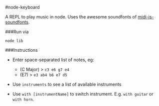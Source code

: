 #node-keyboard

A REPL to play music in node. Uses the awesome soundfonts of [midi-js-soundfonts](https://github.com/gleitz/midi-js-soundfonts). 


###Run via

    node lib


###Instructions

* Enter space-separated list of notes, eg:
    * (C Major) > `c3 e6 g7 e4`
    * (E7) > `e3 ab4 b6 e7 d5` 

* Use `instruments` to see a list of available instruments

* Use `with [instrumentName]` to switch instrument. E.g. `with guitar` or `with horn`.
